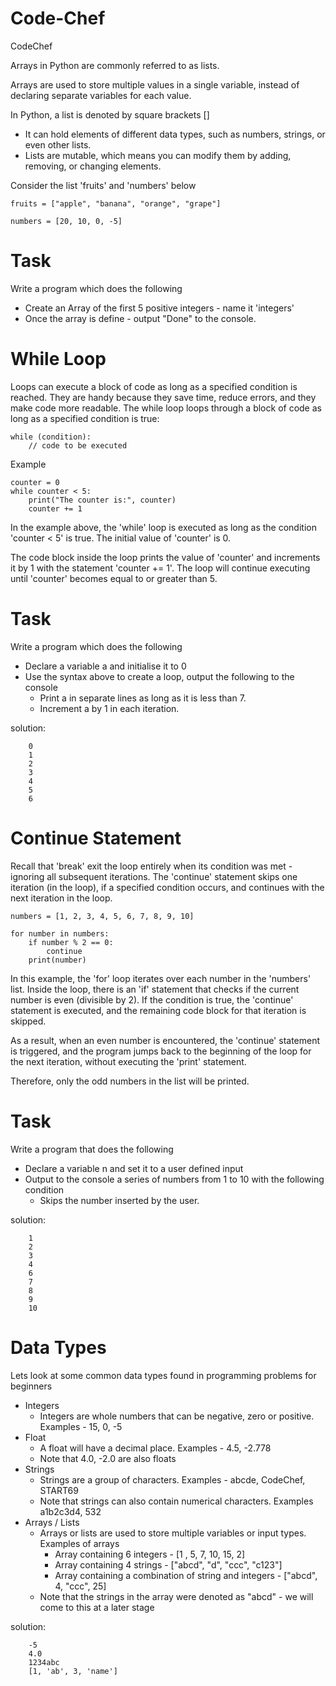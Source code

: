 # Code-Chef
CodeChef

Arrays in Python are commonly referred to as lists.

Arrays are used to store multiple values in a single variable, instead of declaring separate variables for each value.

In Python, a list is denoted by square brackets []

* It can hold elements of different data types, such as numbers, strings, or even other lists.
* Lists are mutable, which means you can modify them by adding, removing, or changing elements.
  
Consider the list 'fruits' and 'numbers' below

    fruits = ["apple", "banana", "orange", "grape"]

    numbers = [20, 10, 0, -5]
# Task

Write a program which does the following

* Create an Array of the first 5 positive integers - name it 'integers'
* Once the array is define - output "Done" to the console.
# While Loop
Loops can execute a block of code as long as a specified condition is reached.
They are handy because they save time, reduce errors, and they make code more readable.
The while loop loops through a block of code as long as a specified condition is true:

    while (condition):
        // code to be executed
Example

    counter = 0
    while counter < 5:
        print("The counter is:", counter)
        counter += 1
In the example above, the 'while' loop is executed as long as the condition 'counter < 5' is true.
The initial value of 'counter' is 0.

The code block inside the loop prints the value of 'counter' and increments it by 1 with the statement 'counter += 1'.
The loop will continue executing until 'counter' becomes equal to or greater than 5.

# Task
Write a program which does the following

 * Declare a variable a and initialise it to 0
 * Use the syntax above to create a loop, output the following to the console
      * Print a in separate lines as long as it is less than 7.
      * Increment a by 1 in each iteration.
        
solution:

        0
        1
        2
        3
        4
        5
        6
# Continue Statement
Recall that 'break' exit the loop entirely when its condition was met - ignoring all subsequent iterations.
The 'continue' statement skips one iteration (in the loop), if a specified condition occurs, and continues with the next iteration in the loop.

    numbers = [1, 2, 3, 4, 5, 6, 7, 8, 9, 10]
    
    for number in numbers:
        if number % 2 == 0:
            continue
        print(number)
In this example, the 'for' loop iterates over each number in the 'numbers' list.
Inside the loop, there is an 'if' statement that checks if the current number is even (divisible by 2).
If the condition is true, the 'continue' statement is executed, and the remaining code block for that iteration is skipped.

As a result, when an even number is encountered, the 'continue' statement is triggered, and the program jumps back to the beginning of the loop for the next iteration, without executing the 'print' statement.

Therefore, only the odd numbers in the list will be printed.

# Task
Write a program that does the following
* Declare a variable n and set it to a user defined input
* Output to the console a series of numbers from 1 to 10 with the following condition
  * Skips the number inserted by the user.

solution:

        1
        2
        3
        4
        6
        7
        8
        9
        10
# Data Types
Lets look at some common data types found in programming problems for beginners

 * Integers
    * Integers are whole numbers that can be negative, zero or positive. Examples - 15, 0, -5
 * Float
    * A float will have a decimal place. Examples - 4.5, -2.778
    * Note that 4.0, -2.0 are also floats
 * Strings
    * Strings are a group of characters. Examples - abcde, CodeChef, START69
    * Note that strings can also contain numerical characters. Examples a1b2c3d4, 532
 * Arrays / Lists
    * Arrays or lists are used to store multiple variables or input types. Examples of arrays
      * Array containing 6 integers - [1 , 5, 7, 10, 15, 2]
      * Array containing 4 strings - ["abcd", "d", "ccc", "c123"]
      * Array containing a combination of string and integers - ["abcd", 4, "ccc", 25]
    * Note that the strings in the array were denoted as "abcd" - we will come to this at a later stage
      
solution:

        -5
        4.0
        1234abc
        [1, 'ab', 3, 'name']

